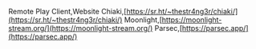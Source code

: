 Remote Play Client,Website
Chiaki,[https://sr.ht/~thestr4ng3r/chiaki/](https://sr.ht/~thestr4ng3r/chiaki/)
Moonlight,[https://moonlight-stream.org/](https://moonlight-stream.org/)
Parsec,[https://parsec.app/](https://parsec.app/)
